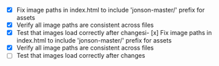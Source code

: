 - [x] Fix image paths in index.html to include 'jonson-master/' prefix for assets
- [x] Verify all image paths are consistent across files
- [x] Test that images load correctly after changesi- [x] Fix image paths in index.html to include 'jonson-master/' prefix for assets
- [x] Verify all image paths are consistent across files
- [ ] Test that images load correctly after changes
